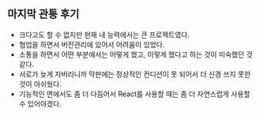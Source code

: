 ## 마지막 관통 후기

- 크다고도 할 수 없지만 현재 내 능력에서는 큰 프로젝트였다.
- 협업을 하면서 버전관리에 있어서 어려움이 있었다.
- 소통을 하면서 어떤 부분에서는 어떻게 했고, 이렇게 했다고 하는 것이 미숙했던 것 같다.
- 서로가 늦게 자버리니까 막판에는 정상적인 컨디션이 못 되어서 더 신경 쓰지 못한 것이 아쉬웠다.
- 기능적인 면에서도 좀 더 다듬어서 React를 사용할 때는 좀 더 자연스럽게 사용할 수 있어야겠다.